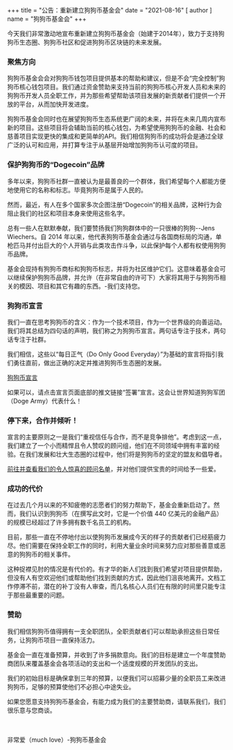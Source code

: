 +++
title = "公告：重新建立狗狗币基金会"
date = "2021-08-16"
[ author ]
  name = "狗狗币基金会"
+++

今天我们非常激动地宣布重新建立狗狗币基金会（始建于2014年），致力于支持狗狗币生态圈、狗狗币社区和促进狗狗币区块链的未来发展。

### 聚焦方向

狗狗币基金会会对狗狗币钱包项目提供基本的帮助和建议，但是不会“完全控制”狗狗币核心钱包项目。我们通过资金赞助来支持当前的狗狗币核心开发人员和未来的狗狗币开发人员全职工作，并为那些希望帮助该项目发展的新贡献者们提供一个开放的平台，从而加快开发进度。

狗狗币基金会同时也在展望狗狗币生态系统更广阔的未来，并将在未来几周内宣布新的项目。这些项目将会辅助当前的核心钱包，为希望使用狗狗币的金融、社会和慈善项目实现更快的集成和更简单的API。我们相信狗狗币的成功将会是通过全球广泛的认可和应用，并打算专注于从基层开始增加狗狗币认可度的项目。

### 保护狗狗币的“Dogecoin”品牌

多年以来，狗狗币社群一直被认为是最善良的一个群体，我们希望每个人都能方便地使用它的名称和标志。毕竟狗狗币是属于人民的。

然而，最近，有人在多个国家多次企图注册“Dogecoin”的相关品牌，这种行为会阻止我们的社区和项目本身来使用这些名字。

总有一些人在默默奉献，我们要赞扬我们狗狗群体中的一只很棒的狗狗--Jens Wiechers。自 2014 年以来，他代表狗狗币基金会通过与各国商标局的沟通，单枪匹马并付出巨大的个人开销与此类攻击作斗争，以此保护每个人都有权使用狗狗币品牌。

基金会现持有狗狗币商标和狗狗币标志，并将为社区维护它们。这意味着基金会可以继续保护狗狗币品牌，并允许（在非常自由的许可下）大家将其用于与狗狗币相关的模因、项目和其它有趣的东西。-我们支持您。

### 狗狗币宣言

我们一直在思考狗狗币的含义：作为一个技术项目，作为一个世界级的向善运动。我们将其总结为四句话的声明，我们称之为狗狗币宣言。两句话专注于技术，两句话专注于社群。

我们相信，这些以“每日正气（Do Only Good Everyday）”为基础的宣言将指引我们勇往直前，做出正确的决定并推进狗狗币生态圈的发展。

[狗狗币宣言](/zh-cn/manifesto)

如果可以，请点击宣言页面底部的推文链接“签署”宣言。这会让世界知道狗狗军团（Doge Army）代表什么！

### 停下来，合作并倾听！

宣言的主要原则之一是我们“重视信任与合作，而不是竞争排他”。考虑到这一点，我们建立了一个小而精悍且令人赞叹的顾问组，他们在不同领域中拥有丰富的经验。在我们发展和壮大生态圈的过程中，他们将是狗狗币的坚定的盟友和倡导者。

[前往并查看我们的令人惊喜的顾问名单](/zh-cn/about)，并对他们提供宝贵的时间给予一些爱。

### 成功的代价

在过去几个月以来的不知疲倦的志愿者们的努力帮助下，基金会重新启动了。然而，我们认识到狗狗币（在撰写此文时，它是一个价值 440 亿美元的金融产品）的规模已经超过了许多拥有数千名员工的机构。

目前，那些一直在不停地付出以使狗狗币发展成今天的样子的贡献者们已经筋疲力尽。他们需要在保持全职工作的同时，利用大量业余时间来努力应对那些善意或恶意的狗狗币的相关事件。

这种捉襟见肘的情况是有代价的。有才华的新人们找到我们希望对项目提供帮助，但没有人有空欢迎他们或帮助他们找到贡献的方式，因此他们沮丧地离开。文档工作停滞不前，潜在的补丁没有人审查，而几名核心人员们在有限的时间里只能专注于那些最重要的问题。

### 赞助

我们相信狗狗币值得拥有一支全职团队，全职贡献者们可以帮助承担这些日常任务，让狗狗币项目一直保持活力。

基金会一直在准备预算，并收到了许多捐款意向。我们的目标是建立一个年度赞助商团队来覆盖基金会各项活动的支出和一个适度规模的开发团队的支出。

我们的初始目标是确保拿到三年的预算，以便我们可以招募少量的全职员工来改进狗狗币，足够的预算使他们不必担心中途失业。

如果您愿意支持狗狗币基金会，有能力成为我们的主要赞助商，请联系我们，我们很乐意与您商谈。

</br></br>
非常爱（much love）-狗狗币基金会
</br></br>
